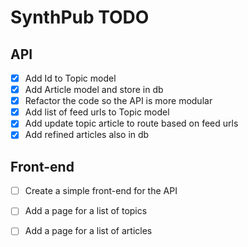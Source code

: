 # SynthPub TODO

## API

- [x] Add Id to Topic model
- [x] Add Article model and store in db
- [x] Refactor the code so the API is more modular
- [x] Add list of feed urls to Topic model
- [x] Add update topic article to route based on feed urls
- [x] Add refined articles also in db

## Front-end

- [ ] Create a simple front-end for the API
- [ ] Add a page for a list of topics
- [ ] Add a page for a list of articles

